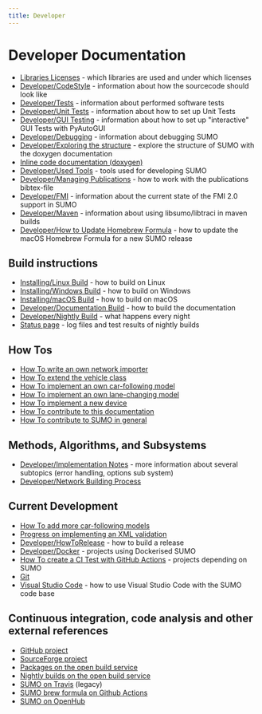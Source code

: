 ```yaml
---
title: Developer
---
```


# Developer Documentation

- [Libraries Licenses](../Libraries_Licenses.md) - which libraries are used and under which licenses
- [Developer/CodeStyle](CodeStyle.md) - information about how the sourcecode should look like
- [Developer/Tests](Tests.md) - information about performed software tests
- [Developer/Unit Tests](Unit_Tests.md) - information about how to set up Unit Tests
- [Developer/GUI Testing](GUI_Testing.md) - information about how to set up "interactive" GUI Tests with PyAutoGUI
- [Developer/Debugging](Debugging.md) - information about debugging SUMO
- [Developer/Exploring the structure](ExploringTheStructure.md) - explore the structure of SUMO with the doxygen documentation
- [Inline code documentation (doxygen)](http://sumo.dlr.de/daily/doxygen/)
- [Developer/Used Tools](Used_Tools.md) - tools used for developing SUMO
- [Developer/Managing Publications](Managing_Publications.md) - how to work with the publications bibtex-file
- [Developer/FMI](FMI.md) - information about the current state of the FMI 2.0 support in SUMO
- [Developer/Maven](Maven.md) - information about using libsumo/libtraci in maven builds
- [Developer/How to Update Homebrew Formula](HowToUpdateHomebrewFormula.md) - how to update the macOS Homebrew Formula for a new SUMO release

## Build instructions

- [Installing/Linux Build](../Installing/Linux_Build.md) - how to
  build on Linux
- [Installing/Windows Build](../Installing/Windows_Build.md) -
  how to build on Windows
- [Installing/macOS Build](../Installing/MacOS_Build.md) - how to
  build on macOS
- [Developer/Documentation Build](Documentation_Build.md) - how to build the
  documentation
- [Developer/Nightly Build](Nightly_Build.md) - what
  happens every night
- [Status page](https://sumo.dlr.de/daily/) - log files and test
  results of nightly builds

## How Tos

- [How To write an own network importer](How_To/Net_Importer.md)
- [How To extend the vehicle class](How_To/Extend_Vehicles.md)
- [How To implement an own car-following model](How_To/Car-Following_Model.md)
- [How To implement an own lane-changing model](How_To/Lane-Changing_Model.md)
- [How To implement a new device](How_To/Device.md)
- [How To contribute to this documentation](../FAQ.md#how_do_i_contribute_to_the_documentation)
- [How To contribute to SUMO in general](../FAQ.md#how_can_i_contribute_to_sumo)

## Methods, Algorithms, and Subsystems

- [Developer/Implementation Notes](Implementation_Notes/index.md) - more information about several subtopics (error handling, options sub system)
- [Developer/Network Building Process](Network_Building_Process.md)

## Current Development

- [How To add more car-following models](Implementation_Notes/Vehicle_Models.md)
- [Progress on implementing an XML validation](XML_Validation.md)
- [Developer/HowToRelease](HowToRelease.md) - how to build a release
- [Developer/Docker](Docker.md) - projects using Dockerised SUMO
- [How To create a CI Test with GitHub Actions](Github_Actions_CI_Test.md) - projects depending on SUMO
- [Git](GitStuff.md)
- [Visual Studio Code](VisualStudioCode.md) - how to use Visual Studio Code with the SUMO code base

## Continuous integration, code analysis and other external references

- [GitHub project](https://github.com/eclipse/sumo)
- [SourceForge project](https://sourceforge.net/projects/sumo/)
- [Packages on the open build service](https://software.opensuse.org/package/sumo)
- [Nightly builds on the open build service](https://build.opensuse.org/package/show/home:behrisch/sumo_nightly)
- [SUMO on Travis](https://travis-ci.org/eclipse/sumo) (legacy)
- [SUMO brew formula on Github Actions](https://github.com/DLR-TS/homebrew-sumo/actions)
- [SUMO on OpenHub](https://www.openhub.net/p/sumo/)
